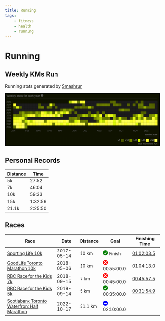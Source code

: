 ```yaml
---
title: Running
tags:
    - fitness
    - health
    - running
---
```


# Running

## Weekly KMs Run

Running stats generated by [Smashrun](https://smashrun.com/richard.gibert/)

![Running KMs](/assets/img/running-kms.png)

## Personal Records

| Distance | Time |
|----------|------|
| 5k | 27:52 |
| 7k | 46:04 |
| 10k | 59:33 |
| 15k | 1:32:56 |
| 21.1k | 2:25:50 |

## Races

| Race | Date | Distance | Goal | Finishing Time |
|------|------|----------|------|----------------|
| [Sporting Life 10k](http://www.sportinglife10k.ca/) | 2017-05-14 | 10 km | ![Success](/assets/img/green-check.png) Finish | [01:02:03.5](https://www.sportstats.ca/display-results.xhtml?raceid=43449&bib=15274) |
| [GoodLife Toronto Marathon 10k](http://www.torontomarathon.com/races/10k-run/) | 2018-05-06 | 10 km | ![Failed](/assets/img/red-cross.png) 00:55:00.0 | [01:04:13.0](https://www.sportstats.ca/display-results.xhtml?raceid=93240&bib=10225) |
| [RBC Race for the Kids 7k](http://www.rbcraceforthekids.ca/) | 2018-09-15 | 7 km | ![Failed](/assets/img/red-cross.png) 00:45:00.0 | [00:45:57.5](https://www.sportstats.ca/display-results.xhtml?raceid=94305&bib=731) |
| [RBC Race for the Kids 5k](http://www.rbcraceforthekids.ca/) | 2019-09-14 | 5 km | ![Success](/assets/img/green-check.png) 00:35:00.0 | [00:31:54.9](https://www.sportstats.ca/display-results.xhtml?raceid=101622&bib=191) |
| [Scotiabank Toronto Waterfront Half Marathon](http://www.torontowaterfrontmarathon.com/event-info/half-marathon/) | 2022-10-17 | 21.1 km | ![TBD](/assets/img/blue-dash.png) 02:10:00.0 | |
